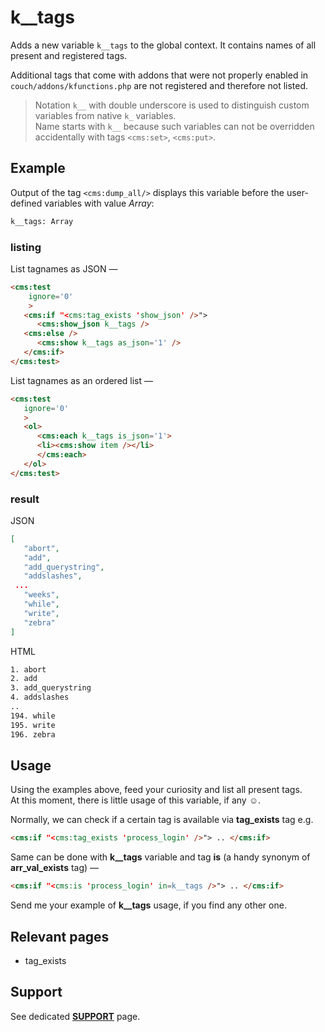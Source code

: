 # k__tags

Adds a new variable `k__tags` to the global context. It contains names of all present and registered tags.

Additional tags that come with addons that were not properly enabled in `couch/addons/kfunctions.php` are not registered and therefore not listed.

> Notation `k__` with double underscore is used to distinguish custom variables from native `k_` variables.<br>
> Name starts with `k__` because such variables can not be overridden accidentally with tags `<cms:set>`, `<cms:put>`.

## Example

Output of the tag `<cms:dump_all/>` displays this variable before the user-defined variables with value *Array*:
```txt
k__tags: Array
```

### listing

List tagnames as JSON &mdash;

```html
<cms:test
    ignore='0'
    >
   <cms:if "<cms:tag_exists 'show_json' />">
      <cms:show_json k__tags />
   <cms:else />
      <cms:show k__tags as_json='1' />
   </cms:if>
</cms:test>
```

List tagnames as an ordered list &mdash;
```html
<cms:test
   ignore='0'
   >
   <ol>
      <cms:each k__tags is_json='1'>
      <li><cms:show item /></li>
      </cms:each>
   </ol>
</cms:test>
```

### result

JSON

```json
[
   "abort",
   "add",
   "add_querystring",
   "addslashes",
 ...
   "weeks",
   "while",
   "write",
   "zebra"
]
```

HTML
```html
1. abort
2. add
3. add_querystring
4. addslashes
..
194. while
195. write
196. zebra
```

## Usage

Using the examples above, feed your curiosity and list all present tags.<br>
At this moment, there is little usage of this variable, if any ☺.

Normally, we can check if a certain tag is available via **tag_exists** tag e.g.
```html
<cms:if "<cms:tag_exists 'process_login' />"> .. </cms:if>
```
Same can be done with **k__tags** variable and tag **is** (a handy synonym of **arr_val_exists** tag) &mdash;

```html
<cms:if "<cms:is 'process_login' in=k__tags />"> .. </cms:if>
```

Send me your example of **k__tags** usage, if you find any other one.

## Relevant pages

* tag_exists

## Support

See dedicated [**SUPPORT**](/SUPPORT.md) page.
